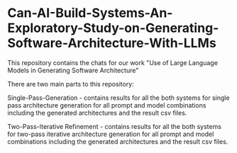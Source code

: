 # Can-AI-Build-Systems-An-Exploratory-Study-on-Generating-Software-Architecture-With-LLMs

This repository contains the chats for our work "Use of Large Language Models in Generating Software Architecture"

There are two main parts to this repository:

Single-Pass-Generation - contains results for all the both systems for single pass architecture generation for all prompt and model combinations including the generated architectures and the result csv files.

Two-Pass-Iterative Refinement - contains results for all the both systems for two-pass iterative architecture generation for all prompt and model combinations including the generated architectures and the result csv files.
